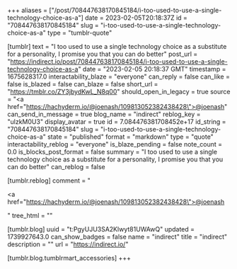 +++
aliases = ["/post/708447638170845184/i-too-used-to-use-a-single-technology-choice-as-a"]
date = 2023-02-05T20:18:37Z
id = "708447638170845184"
slug = "i-too-used-to-use-a-single-technology-choice-as-a"
type = "tumblr-quote"

[tumblr]
text = "I too used to use a single technology choice as a substitute for a personality, I promise you that you can do better"
post_url = "https://indirect.io/post/708447638170845184/i-too-used-to-use-a-single-technology-choice-as-a"
date = "2023-02-05 20:18:37 GMT"
timestamp = 1675628317.0
interactability_blaze = "everyone"
can_reply = false
can_like = false
is_blazed = false
can_blaze = false
short_url = "https://tmblr.co/ZY3jbydKwL_N8q00"
should_open_in_legacy = true
source = "<a href=\"https://hachyderm.io/@joenash/109813052382438428\">@joenash</a>"
can_send_in_message = true
blog_name = "indirect"
reblog_key = "ulzkM0U3"
display_avatar = true
id = 7.084476381708452e+17
id_string = "708447638170845184"
slug = "i-too-used-to-use-a-single-technology-choice-as-a"
state = "published"
format = "markdown"
type = "quote"
interactability_reblog = "everyone"
is_blaze_pending = false
note_count = 0.0
is_blocks_post_format = false
summary = "I too used to use a single technology choice as a substitute for a personality, I promise you that you can do better"
can_reblog = false

[tumblr.reblog]
comment = "<p><a href=\"https://hachyderm.io/@joenash/109813052382438428\">@joenash</a></p>"
tree_html = ""

[tumblr.blog]
uuid = "t:PgyUJU3SA2Klwyt81UWAwQ"
updated = 1739927643.0
can_show_badges = false
name = "indirect"
title = "indirect"
description = ""
url = "https://indirect.io/"

[tumblr.blog.tumblrmart_accessories]
+++
